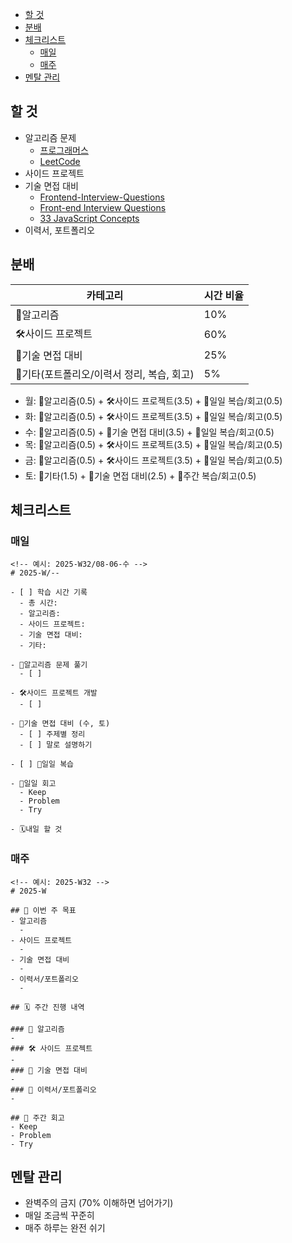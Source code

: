 - [할 것](#할-것)
- [분배](#분배)
- [체크리스트](#체크리스트)
  - [매일](#매일)
  - [매주](#매주)
- [멘탈 관리](#멘탈-관리)

## 할 것

- 알고리즘 문제
  - [프로그래머스](https://programmers.co.kr/)
  - [LeetCode](https://leetcode.com/)
- 사이드 프로젝트
- 기술 면접 대비
  - [Frontend-Interview-Questions](https://github.com/Esoolgnah/Frontend-Interview-Questions)
  - [Front-end Interview Questions](https://github.com/h5bp/Front-end-Developer-Interview-Questions)
  - [33 JavaScript Concepts](https://github.com/leonardomso/33-js-concepts)
- 이력서, 포트폴리오

## 분배

| 카테고리                                   | 시간 비율 |
| ------------------------------------------ | --------- |
| 🧠알고리즘                                 | 10%       |
| 🛠️사이드 프로젝트                          | 60%       |
| 🤝기술 면접 대비                           | 25%       |
| 🔄기타(포트폴리오/이력서 정리, 복습, 회고) | 5%        |

- 월: 🧠알고리즘(0.5) + 🛠️사이드 프로젝트(3.5) + 🔄일일 복습/회고(0.5)
- 화: 🧠알고리즘(0.5) + 🛠️사이드 프로젝트(3.5) + 🔄일일 복습/회고(0.5)
- 수: 🧠알고리즘(0.5) + 🤝기술 면접 대비(3.5) + 🔄일일 복습/회고(0.5)
- 목: 🧠알고리즘(0.5) + 🛠️사이드 프로젝트(3.5) + 🔄일일 복습/회고(0.5)
- 금: 🧠알고리즘(0.5) + 🛠️사이드 프로젝트(3.5) + 🔄일일 복습/회고(0.5)
- 토: 🔄기타(1.5) + 🤝기술 면접 대비(2.5) + 🔄주간 복습/회고(0.5)

## 체크리스트

### 매일

```
<!-- 예시: 2025-W32/08-06-수 -->
# 2025-W/--

- [ ] 학습 시간 기록
  - 총 시간:
  - 알고리즘:
  - 사이드 프로젝트:
  - 기술 면접 대비:
  - 기타:

- 🧠알고리즘 문제 풀기
  - [ ]

- 🛠️사이드 프로젝트 개발
  - [ ]

- 🤝기술 면접 대비 (수, 토)
  - [ ] 주제별 정리
  - [ ] 말로 설명하기

- [ ] 🔄일일 복습

- 🔄일일 회고
  - Keep
  - Problem
  - Try

- 🗓️내일 할 것

```

### 매주

```
<!-- 예시: 2025-W32 -->
# 2025-W

## 🎯 이번 주 목표
- 알고리즘
  -
- 사이드 프로젝트
  -
- 기술 면접 대비
  -
- 이력서/포트폴리오
  -

## 🗓️ 주간 진행 내역

### 🧠 알고리즘
-
### 🛠️ 사이드 프로젝트
-
### 🤝 기술 면접 대비
-
### 🔄 이력서/포트폴리오
-

## 🔄 주간 회고
- Keep
- Problem
- Try
```

## 멘탈 관리

- 완벽주의 금지 (70% 이해하면 넘어가기)
- 매일 조금씩 꾸준히
- 매주 하루는 완전 쉬기
